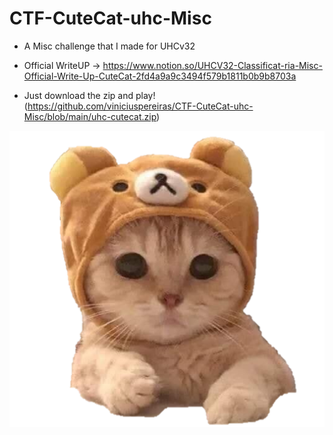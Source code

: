 # CTF-CuteCat-uhc-Misc
- A Misc challenge that I made for UHCv32
- Official WriteUP -> https://www.notion.so/UHCV32-Classificat-ria-Misc-Official-Write-Up-CuteCat-2fd4a9a9c3494f579b1811b0b9b8703a

- Just download the zip and play! (https://github.com/viniciuspereiras/CTF-CuteCat-uhc-Misc/blob/main/uhc-cutecat.zip)

![alt text](https://github.com/viniciuspereiras/CTF-CuteCat-uhc-Misc/blob/main/ownt.png)

